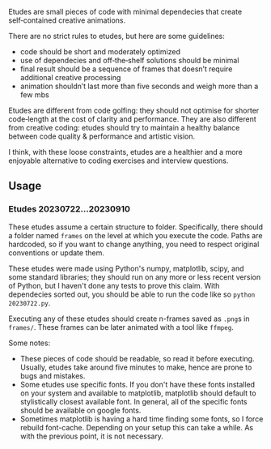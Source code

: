 Etudes are small pieces of code with minimal dependecies that create self‑contained creative animations.

There are no strict rules to etudes, but here are some guidelines:
* code should be short and moderately optimized
* use of dependecies and off‑the‑shelf solutions should be minimal
* final result should be a sequence of frames that doesn’t require additional creative processing
* animation shouldn’t last more than five seconds and weigh more than a few mbs

Etudes are different from code golfing: they should not optimise for shorter code‑length at the cost of clarity and performance. They are also different from creative coding: etudes should try to maintain a healthy balance between code quality & performance and artistic vision.

I think, with these loose constraints, etudes are a healthier and a more enjoyable alternative to coding exercises and interview questions.

## Usage
### Etudes 20230722...20230910
These etudes assume a certain structure to folder. Specifically, there should a folder named `frames` on the level at which you execute the code. Paths are hardcoded, so if you want to change anything, you need to respect original conventions or update them.

These etudes were made using Python's numpy, matplotlib, scipy, and some standard libraries; they should run on any more or less recent version of Python, but I haven't done any tests to prove this claim. With dependecies sorted out, you should be able to run the code like so `python 20230722.py`.

Executing any of these etudes should create n-frames saved as `.png`s in `frames/`. These frames can be later animated with a tool like `ffmpeg`.

Some notes:
* These pieces of code should be readable, so read it before executing. Usually, etudes take around five minutes to make, hence are prone to bugs and mistakes.
* Some etudes use specific fonts. If you don't have these fonts installed on your system and available to matplotlib, matplotlib should default to stylistically closest available font. In general, all of the specific fonts should be available on google fonts.  
* Sometimes matplotlib is having a hard time finding some fonts, so I force rebuild font-cache. Depending on your setup this can take a while. As with the previous point, it is not necessary.
